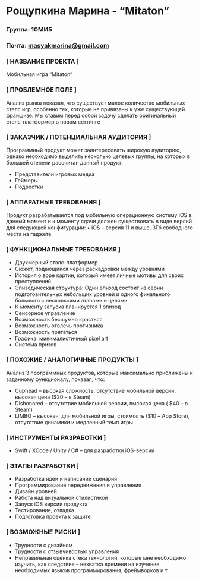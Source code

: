 # Рощупкина  Марина - “Mitaton” # 

### Группа: 10МИ5

### Почта:  masyakmarina@gmail.com

### [ НАЗВАНИЕ ПРОЕКТА ] ###   
Мобильная игра “Mitaton” 

### [ ПРОБЛЕМНОЕ ПОЛЕ ] ###    
Анализ рынка показал, что существует малое количество мобильных стелс игр, особенно тех, которые не привязаны к уже существующей франшизе. Мы ставим перед собой задачу сделать оригинальный стелс-платформер в новом сеттинге 

 ### [ ЗАКАЗЧИК / ПОТЕНЦИАЛЬНАЯ АУДИТОРИЯ ] ###  
Программный продукт может заинтересовать широкую аудиторию, однако необходимо выделить несколько целевых группы, на которых в большей степени рассчитан данный продукт:

*	Представители игровых медиа
*	Геймеры
*	Подростки 

### [ АППАРАТНЫЕ ТРЕБОВАНИЯ ] ###
Продукт разрабатывается под мобильную операционную систему iOS в данный момент и к моменту сдачи должен существовать в виде версий для следующей конфигурации: 
•	iOS – версия 11 и выше, 3Гб свободного места на гаджете 

### [ ФУНКЦИОНАЛЬНЫЕ ТРЕБОВАНИЯ ] ###
*	Двухмерный стэлс-платформер
*	Сюжет, подающийся через раскадровки между уровнями
* История о воре картин, который имеет личные мотивы для своих преступлений
* Эпизодическая структура: Один эпизод состоит из серии подготовительных небольших уровней и одного финального большого с несколькими этапами и целями
* К моменту запуска планируется 1 эпизод
*	Сенсорное управление
* Возможность бесшумно красться
*	Возможность отвлечь противника
*	Возможность прятаться
* Графика: минималистичный pixel art
*	Система призов

### [ ПОХОЖИЕ / АНАЛОГИЧНЫЕ ПРОДУКТЫ ] ###   
Анализ 3 программных продуктов, которые максимально приближены к заданному функционалу, показал, что: 
*	Cuphead – высокая сложность, отсутствие мобильной версии, высокая цена ($20 – в Steam)
*	Dishonored – отсутствие мобильной версии, высокая цена ( $40 – в Steam)
*	LIMBO – высокая, для мобильной игры, стоимость ($10 – App Store), отсутствие динамики и медленный темп игры

### [ ИНСТРУМЕНТЫ РАЗРАБОТКИ ] ###
*	Swift / XCode / Unity / С# – для разработки iOS-версии 

### [ ЭТАПЫ РАЗРАБОТКИ ] ###
*	Разработка идеи и написание сценария
*	Программирование передвижения и управления
*	Дизайн уровней
*	Работа над визуальной стилистикой
*	Запуск iOS версии продукта 
*	Тестирование, отладка 
*	Подготовка проекта к защите 

### [ ВОЗМОЖНЫЕ РИСКИ ] ###
*	Трудности с дизайном
*	Трудности с отзывчивостью управления 
*	Неправильная оценка стека технологий, которые мне необходимо изучить, как следствие – нехватка времени на изучение необходимых языков программирования, фреймворков и т.

